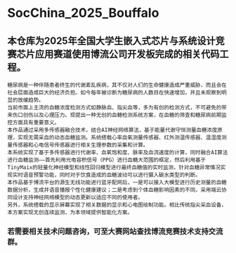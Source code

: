 # SocChina_2025_Bouffalo

## 本仓库为2025年全国大学生嵌入式芯片与系统设计竞赛芯片应用赛道使用博流公司开发板完成的相关代码工程。
```
糖尿病是一种伴随患者终生的代谢紊乱疾病，其不仅对人们的生命健康造成严重威胁，而且会在社会层面造成巨大的经济负担。如今每年被诊断为糖尿病的人数目在快速增加，并且未观察到明显的放缓趋势。
当前市面上主流的血糖浓度检测方式如静脉血、指尖血等，多为有创的检测方式，不可避免的带来伤口创伤以及心理压力。现提出一种无创的血糖检测系统方案，在血糖的筛查和糖尿病前期监控方面具有重要意义。
本作品通过采用多传感器融合技术，结合AI神经网络算法，基于能量代谢守恒测量血糖浓度原理，实现无需采血的动态血糖监测。系统搭载心率血氧测量传感器、红外测温传感器、温湿度测量传感器和心电信号传感器进行相关生理参数的采集和计算。
本系统实现了基于多传感器进行代谢率、血氧饱和度、脉率及血流速度的计算，同时融合AI算法进行血糖监测——首先利用光电容积信号（PPG）进行血糖大范围的框定，然后利用基于TinyMaix的轻量化神经模型和线性回归模型进行最终血糖值的实时监测，针对血糖异常情况实现实时语音预警功能，同时对于饮食造成的血糖波动可以进行摄入碳水类型的判断。
本作品基于博流平台的源生无线功能进行蓝牙配网后，一是可以接入大模型进行历史测量的血糖数据分析，生成并语音播报个性化健康建议；二是考虑到个体血糖影响因素的不同，采用端云协同设计支持神经网络模型的动态更新以适应不同的使用者。
另外，系统搭载的显示屏幕实现了相关数据的显示和心电图绘制功能。相比传统指尖采血设备，本方案实现无创连续监测，为本领域提供智能化方案。

```
### 若需要相关技术问题咨询，可至大赛网站查找博流竞赛技术支持交流群。
